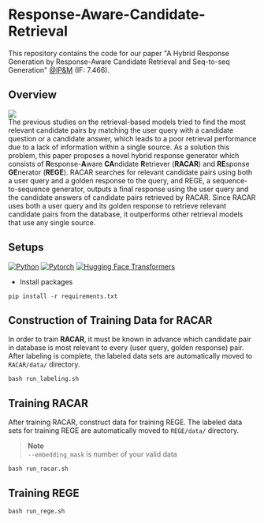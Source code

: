 # Response-Aware-Candidate-Retrieval
This repository contains the code for our paper "A Hybrid Response Generation by Response-Aware Candidate Retrieval and Seq-to-seq Generation" [@IP&M](https://www.sciencedirect.com/journal/information-processing-and-management) (IF: 7.466).

## Overview
<img src='https://user-images.githubusercontent.com/55969260/208833618-034cfad2-03f4-4387-875a-db0cd0b23fcc.png'> <br>
The previous studies on the retrieval-based models tried to find the most relevant candidate pairs by matching the user query with a candidate question or a candidate answer, which leads to a poor retrieval performance due to a lack of information within a single source. As a solution this problem, this paper proposes a novel hybrid response generator which consists of **R**esponse-**A**ware **CA**ndidate **R**etriever (**RACAR**) and **RE**sponse **GE**nerator (**REGE**). RACAR searches for relevant candidate pairs using both a user query and a golden response to the query, and REGE, a sequence-to-sequence generator, outputs a final response using the user query and the candidate answers of candidate pairs retrieved by RACAR. Since RACAR uses both a user query and its golden response to retrieve relevant candidate pairs from the database, it outperforms other retrieval models that use any single source.

## Setups
[![Python](https://img.shields.io/badge/python-3.8.5-blue?logo=python&logoColor=FED643)](https://www.python.org/downloads/release/python-385/)
[![Pytorch](https://img.shields.io/badge/pytorch-1.7.1-red?logo=pytorch)](https://pytorch.org/get-started/previous-versions/)
[![Hugging Face Transformers](https://img.shields.io/badge/%F0%9F%A4%97-Transformers|4.24.0-pink?color=FF33CC)](https://github.com/huggingface/transformers)

- Install packages
```
pip install -r requirements.txt
```
## Construction of Training Data for RACAR
In order to train **RACAR**, it must be known in advance which candidate pair in database is most relevant to every (user query, golden response) pair. After labeling is complete, the labeled data sets are automatically moved to `RACAR/data/` directory.
```
bash run_labeling.sh
```

## Training RACAR
After training RACAR, construct data for training REGE. The labeled data sets for training REGE are automatically moved to `REGE/data/` directory. 
> **Note** <br>
> `--embedding_mask` is number of your valid data
```
bash run_racar.sh
```

## Training REGE
```
bash run_rege.sh
```
